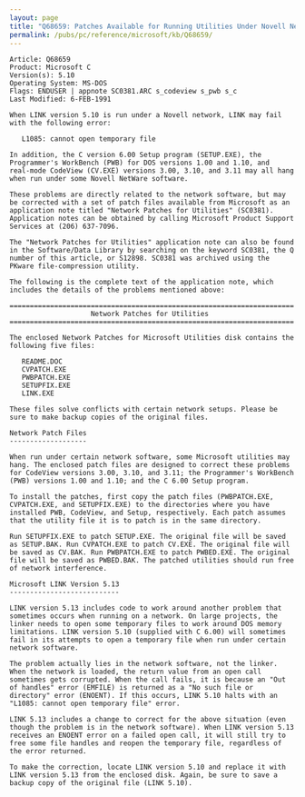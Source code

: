 ```yaml
---
layout: page
title: "Q68659: Patches Available for Running Utilities Under Novell NetWare"
permalink: /pubs/pc/reference/microsoft/kb/Q68659/
---
```


	Article: Q68659
	Product: Microsoft C
	Version(s): 5.10
	Operating System: MS-DOS
	Flags: ENDUSER | appnote SC0381.ARC s_codeview s_pwb s_c
	Last Modified: 6-FEB-1991
	
	When LINK version 5.10 is run under a Novell network, LINK may fail
	with the following error:
	
	   L1085: cannot open temporary file
	
	In addition, the C version 6.00 Setup program (SETUP.EXE), the
	Programmer's WorkBench (PWB) for DOS versions 1.00 and 1.10, and
	real-mode CodeView (CV.EXE) versions 3.00, 3.10, and 3.11 may all hang
	when run under some Novell NetWare software.
	
	These problems are directly related to the network software, but may
	be corrected with a set of patch files available from Microsoft as an
	application note titled "Network Patches for Utilities" (SC0381).
	Application notes can be obtained by calling Microsoft Product Support
	Services at (206) 637-7096.
	
	The "Network Patches for Utilities" application note can also be found
	in the Software/Data Library by searching on the keyword SC0381, the Q
	number of this article, or S12898. SC0381 was archived using the
	PKware file-compression utility.
	
	The following is the complete text of the application note, which
	includes the details of the problems mentioned above:
	
	======================================================================
	                    Network Patches for Utilities
	======================================================================
	
	The enclosed Network Patches for Microsoft Utilities disk contains the
	following five files:
	
	   README.DOC
	   CVPATCH.EXE
	   PWBPATCH.EXE
	   SETUPFIX.EXE
	   LINK.EXE
	
	These files solve conflicts with certain network setups. Please be
	sure to make backup copies of the original files.
	
	Network Patch Files
	-------------------
	
	When run under certain network software, some Microsoft utilities may
	hang. The enclosed patch files are designed to correct these problems
	for CodeView versions 3.00, 3.10, and 3.11; the Programmer's WorkBench
	(PWB) versions 1.00 and 1.10; and the C 6.00 Setup program.
	
	To install the patches, first copy the patch files (PWBPATCH.EXE,
	CVPATCH.EXE, and SETUPFIX.EXE) to the directories where you have
	installed PWB, CodeView, and Setup, respectively. Each patch assumes
	that the utility file it is to patch is in the same directory.
	
	Run SETUPFIX.EXE to patch SETUP.EXE. The original file will be saved
	as SETUP.BAK. Run CVPATCH.EXE to patch CV.EXE. The original file will
	be saved as CV.BAK. Run PWBPATCH.EXE to patch PWBED.EXE. The original
	file will be saved as PWBED.BAK. The patched utilities should run free
	of network interference.
	
	Microsoft LINK Version 5.13
	---------------------------
	
	LINK version 5.13 includes code to work around another problem that
	sometimes occurs when running on a network. On large projects, the
	linker needs to open some temporary files to work around DOS memory
	limitations. LINK version 5.10 (supplied with C 6.00) will sometimes
	fail in its attempts to open a temporary file when run under certain
	network software.
	
	The problem actually lies in the network software, not the linker.
	When the network is loaded, the return value from an open call
	sometimes gets corrupted. When the call fails, it is because an "Out
	of handles" error (EMFILE) is returned as a "No such file or
	directory" error (ENOENT). If this occurs, LINK 5.10 halts with an
	"L1085: cannot open temporary file" error.
	
	LINK 5.13 includes a change to correct for the above situation (even
	though the problem is in the network software). When LINK version 5.13
	receives an ENOENT error on a failed open call, it will still try to
	free some file handles and reopen the temporary file, regardless of
	the error returned.
	
	To make the correction, locate LINK version 5.10 and replace it with
	LINK version 5.13 from the enclosed disk. Again, be sure to save a
	backup copy of the original file (LINK 5.10).

